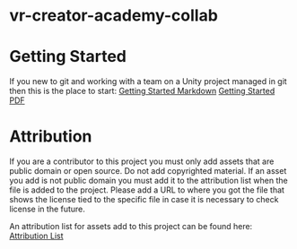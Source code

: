 # vr-creator-academy-collab

# Getting Started
If you new to git and working with a team on a Unity project managed in git then this is the place to start: 
[Getting Started Markdown](https://github.com/VRCreatorAcademy/vr-creator-academy-collab/blob/main/Documentation/Contributing/GettingStarted.md)
[Getting Started PDF](https://github.com/VRCreatorAcademy/vr-creator-academy-collab/blob/main/Documentation/Contributing/Get%20started%20working%20on%20and%20contributing%20to%20the%20VRCreatorAcademy%20collab%20project.pdf)


# Attribution
If you are a contributor to this project you must only add assets that are public domain or open source.  Do not add 
copyrighted material.  If an asset you add is not public domain you must add it to the attribution list when the file 
is added to the project.  Please add a URL to where you got the file that shows the license tied to the specific file
in case it is necessary to check license in the future.

An attribution list for assets add to this project can be found here: [Attribution List](https://github.com/VRCreatorAcademy/vr-creator-academy-collab/blob/main/Documentation/Attribution/attribution.md)
